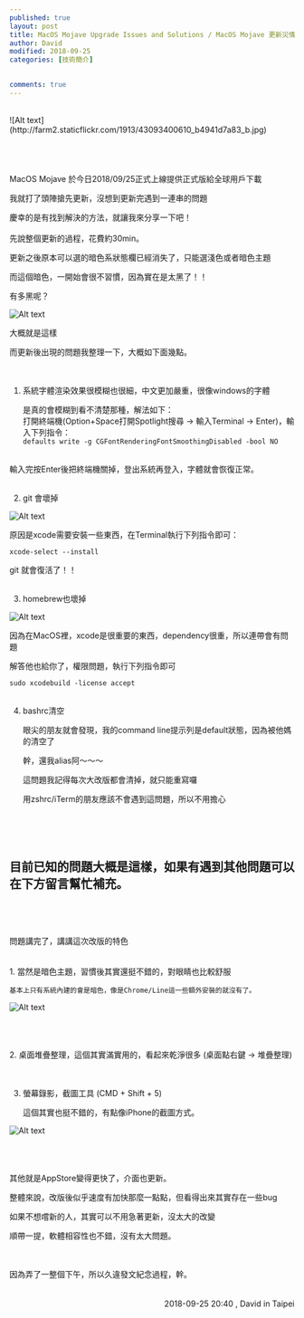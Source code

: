 ```yaml
---
published: true
layout: post
title: MacOS Mojave Upgrade Issues and Solutions / MacOS Mojave 更新災情及解決方法
author: David
modified: 2018-09-25
categories: [技術簡介]

  
comments: true
---
```


<br />
![Alt text](http://farm2.staticflickr.com/1913/43093400610_b4941d7a83_b.jpg)
<br />
<br />
<br />
<br />
<br />
MacOS Mojave 於今日2018/09/25正式上線提供正式版給全球用戶下載

我就打了頭陣搶先更新，沒想到更新完遇到一連串的問題

慶幸的是有找到解決的方法，就讓我來分享一下吧！
<br />
<br />
先說整個更新的過程，花費約30min。

更新之後原本可以選的暗色系狀態欄已經消失了，只能選淺色或者暗色主題

而這個暗色，一開始會很不習慣，因為實在是太黑了！！

有多黑呢？

![Alt text](http://farm2.staticflickr.com/1960/44856266682_357b9002bf_b.jpg)

大概就是這樣

而更新後出現的問題我整理一下，大概如下面幾點。
<br />
<br />
<br />

1. 系統字體渲染效果很模糊也很細，中文更加嚴重，很像windows的字體<br />
    
    是真的會模糊到看不清楚那種，解法如下：<br />
    打開終端機(Option+Space打開Spotlight搜尋 -> 輸入Terminal -> Enter)，輸入下列指令：<br />
    `defaults write -g CGFontRenderingFontSmoothingDisabled -bool NO`
<br />
    輸入完按Enter後把終端機關掉，登出系統再登入，字體就會恢復正常。
    <br />
    <br />
    
2. git 會壞掉

![Alt text](http://farm2.staticflickr.com/1958/44186441644_ddf0de2b4c_b.jpg)<br />

原因是xcode需要安裝一些東西，在Terminal執行下列指令即可：<br />

`xcode-select --install`<br />

git 就會復活了！！<br /><br />


3. homebrew也壞掉

![Alt text](http://farm2.staticflickr.com/1951/44906414701_416be9819a_b.jpg)<br />

因為在MacOS裡，xcode是很重要的東西，dependency很重，所以連帶會有問題<br />

解答他也給你了，權限問題，執行下列指令即可<br />

`sudo xcodebuild -license accept`<br /><br />


4. bashrc清空

    眼尖的朋友就會發現，我的command line提示列是default狀態，因為被他媽的清空了
    
    幹，還我alias阿～～～
    
    這問題我記得每次大改版都會清掉，就只能重寫囉
    
    用zshrc/iTerm的朋友應該不會遇到這問題，所以不用擔心
    
<br />
<br />
<br />
    
目前已知的問題大概是這樣，如果有遇到其他問題可以在下方留言幫忙補充。
<br />
<br />
---
<br />
<br />
問題講完了，講講這次改版的特色
<br />
<br />
<br />
1. 當然是暗色主題，習慣後其實還挺不錯的，對眼睛也比較舒服

    基本上只有系統內建的會是暗色，像是Chrome/Line這一些額外安裝的就沒有了。

![Alt text](http://farm2.staticflickr.com/1945/31033483818_45bdf34624_b.jpg)

<br />
<br />
<br />
2. 桌面堆疊整理，這個其實滿實用的，看起來乾淨很多 (桌面點右鍵 -> 堆疊整理)
<br />
<br />
<br />

3. 螢幕錄影，截圖工具 (CMD + Shift + 5)<br />

    這個其實也挺不錯的，有點像iPhone的截圖方式。<br />
    
![Alt text](http://farm2.staticflickr.com/1919/44186640124_c3ab396e0e_b.jpg)
<br />
<br />
<br />
<br />

其他就是AppStore變得更快了，介面也更新。

整體來說，改版後似乎速度有加快那麼一點點，但看得出來其實存在一些bug

如果不想嚐新的人，其實可以不用急著更新，沒太大的改變

順帶一提，軟體相容性也不錯，沒有太大問題。

<br />
<br />
因為弄了一整個下午，所以久違發文紀念過程，幹。



<br />
<br />
<br />
<div style="text-align: right;">
2018-09-25 20:40 , David in Taipei</div>

<br />
<br />
<br />


